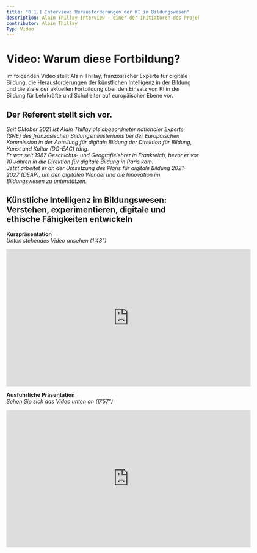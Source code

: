 ```yaml
---
title: "0.1.1 Interview: Herausforderungen der KI im Bildungswesen"
description: Alain Thillay Interview - einer der Initiatoren des Projekts
contributor: Alain Thillay
Typ: Video
---
```


# Video: Warum diese Fortbildung?
Im folgenden Video stellt Alain Thillay, französischer Experte für digitale Bildung, die Herausforderungen der künstlichen Intelligenz in der Bildung und die Ziele der aktuellen Fortbildung über den Einsatz von KI in der Bildung für Lehrkräfte und Schulleiter auf europäischer Ebene vor.

## Der Referent stellt sich vor.
*Seit Oktober 2021 ist Alain Thillay als abgeordneter nationaler Experte (SNE) des französischen Bildungsministeriums bei der Europäischen Kommission in der Abteilung für digitale Bildung der Direktion für Bildung, Kunst und Kultur (DG-EAC) tätig.*  
*Er war seit 1987 Geschichts- und Geografielehrer in Frankreich, bevor er vor 10 Jahren in die Direktion für digitale Bildung in Paris kam.*  
*Jetzt arbeitet er an der Umsetzung des Plans für digitale Bildung 2021-2027 (DEAP), um den digitalen Wandel und die Innovation im Bildungswesen zu unterstützen.*

## Künstliche Intelligenz im Bildungswesen: Verstehen, experimentieren, digitale und ethische Fähigkeiten entwickeln
**Kurzpräsentation**  
_Unten stehendes Video ansehen (1'48")_

<center><iframe width="640" height="360" src="https://www.youtube.com/embed/ybYPaPxRcBo?rel=0&showinfo=0&cc_load_policy=1&hl=en&modestbranding=1" frameborder="0" allowfullscreen></iframe></center>

**Ausführliche Präsentation**  
_Sehen Sie sich das Video unten an (6'57")_


<center><iframe width="640" height="360" src="https://www.youtube.com/embed/NR5mUQJKx8k?rel=0&showinfo=0&cc_load_policy=1&hl=en&modestbranding=1" frameborder="0" allowfullscreen></iframe></center>
